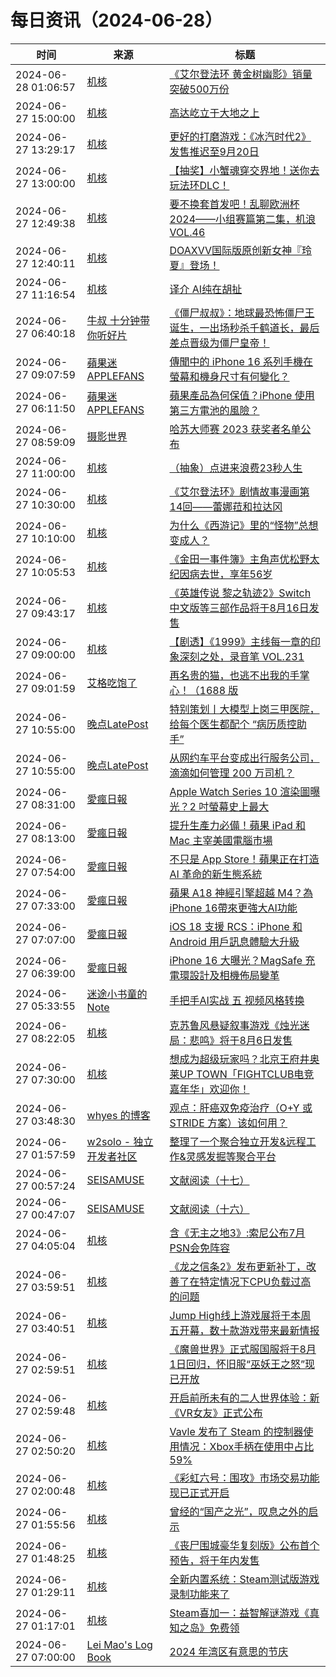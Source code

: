 ﻿# 每日资讯（2024-06-28）

|时间|来源|标题|
|---|---|---|
|2024-06-28 01:06:57|[机核](https://www.gcores.com/rss)|[《艾尔登法环 黄金树幽影》销量突破500万份](https://www.gcores.com/articles/184185)|
|2024-06-27 15:00:00|[机核](https://www.gcores.com/rss)|[高达屹立于大地之上](https://www.gcores.com/radios/183868)|
|2024-06-27 13:29:17|[机核](https://www.gcores.com/rss)|[更好的打磨游戏：《冰汽时代2》发售推迟至9月20日](https://www.gcores.com/articles/184173)|
|2024-06-27 13:00:00|[机核](https://www.gcores.com/rss)|[【抽奖】小蟹魂穿交界地！送你去玩法环DLC！](https://www.gcores.com/articles/184165)|
|2024-06-27 12:49:38|[机核](https://www.gcores.com/rss)|[要不换套首发吧！乱聊欧洲杯2024——小组赛篇第二集，机浪 VOL.46](https://www.gcores.com/radios/184171)|
|2024-06-27 12:40:11|[机核](https://www.gcores.com/rss)|[DOAXVV国际版原创新女神『玲夏』登场！](https://www.gcores.com/articles/184167)|
|2024-06-27 11:16:54|[机核](https://www.gcores.com/rss)|[译介 AI纯在胡扯](https://www.gcores.com/articles/184166)|
|2024-06-27 06:40:18|[牛叔 十分钟带你听好片](https://getpodcast.xyz/data/ximalaya/11534451.xml)|[《僵尸叔叔》：地球最恐怖僵尸王诞生，一出场秒杀千鹤道长，最后差点晋级为僵尸皇帝！](https://www.ximalaya.com/sound/737567890)|
|2024-06-27 09:07:59|[蘋果迷 APPLEFANS](https://applefans.today/feed/)|[傳聞中的 iPhone 16 系列手機在螢幕和機身尺寸有何變化？](https://applefans.today/2024-06-iphone-16-size-changes-rumors/)|
|2024-06-27 06:11:50|[蘋果迷 APPLEFANS](https://applefans.today/feed/)|[蘋果產品為何保值？iPhone 使用第三方電池的風險？](https://applefans.today/2024-06-iphone-third-party-display-battery-support/)|
|2024-06-27 08:59:09|[摄影世界](https://feedx.net/rss/photoworld.xml)|[哈苏大师赛 2023 获奖者名单公布](https://www.photoworld.com.cn/post/177095)|
|2024-06-27 11:00:00|[机核](https://www.gcores.com/rss)|[（抽象）点进来浪费23秒人生](https://www.gcores.com/videos/184161)|
|2024-06-27 10:30:00|[机核](https://www.gcores.com/rss)|[《艾尔登法环》剧情故事漫画第14回——蕾娜菈和拉达冈](https://www.gcores.com/articles/184153)|
|2024-06-27 10:10:00|[机核](https://www.gcores.com/rss)|[为什么《西游记》里的“怪物”总想变成人？](https://www.gcores.com/videos/184162)|
|2024-06-27 10:05:53|[机核](https://www.gcores.com/rss)|[《金田一事件簿》主角声优松野太纪因病去世，享年56岁](https://www.gcores.com/articles/184164)|
|2024-06-27 09:43:17|[机核](https://www.gcores.com/rss)|[《英雄传说 黎之轨迹2》Switch中文版等三部作品将于8月16日发售](https://www.gcores.com/articles/184163)|
|2024-06-27 09:00:00|[机核](https://www.gcores.com/rss)|[【剧透】《1999》主线每一章的印象深刻之处，录音笔 VOL.231](https://www.gcores.com/radios/184155)|
|2024-06-27 09:01:59|[艾格吃饱了](https://feedpress.me/wx-aigechibaole)|[再名贵的猫，也逃不出我的手掌心！（1688 版](http://mp.weixin.qq.com/s?__biz=MjM5NTYxODQyMA%3D%3D&mid=2653455321&idx=1&sn=6f788b2086b7273a5106269e4da5ae60)|
|2024-06-27 10:55:00|[晚点LatePost](https://feedpress.me/wx-postlate)|[特别策划丨大模型上岗三甲医院，给每个医生都配个 “病历质控助手”](http://mp.weixin.qq.com/s?__biz=MzU3Mjk1OTQ0Ng%3D%3D&mid=2247517603&idx=2&sn=af16422edc4c3f8fa0670e5bd476c392)|
|2024-06-27 10:55:00|[晚点LatePost](https://feedpress.me/wx-postlate)|[从网约车平台变成出行服务公司，滴滴如何管理 200 万司机？](http://mp.weixin.qq.com/s?__biz=MzU3Mjk1OTQ0Ng%3D%3D&mid=2247517603&idx=1&sn=5d93bf492c85070716f5e42c31276d3d)|
|2024-06-27 08:31:00|[愛瘋日報](http://www.iphonetaiwan.org/feeds/posts/default)|[Apple Watch Series 10 渲染圖曝光？2 吋螢幕史上最大](https://www.iphonetaiwan.org/2024/06/apple-watch-series-10-revealed.html)|
|2024-06-27 08:13:00|[愛瘋日報](http://www.iphonetaiwan.org/feeds/posts/default)|[提升生產力必備！蘋果 iPad 和 Mac 主宰美國電腦市場](https://www.iphonetaiwan.org/2024/06/apple-ipad-mac-market-analysis-2024.html)|
|2024-06-27 07:54:00|[愛瘋日報](http://www.iphonetaiwan.org/feeds/posts/default)|[不只是 App Store！蘋果正在打造 AI 革命的新生態系統](https://www.iphonetaiwan.org/2024/06/apple-ai-store-strategy.html)|
|2024-06-27 07:33:00|[愛瘋日報](http://www.iphonetaiwan.org/feeds/posts/default)|[蘋果 A18 神經引擎超越 M4？為iPhone 16帶來更強大AI功能](https://www.iphonetaiwan.org/2024/06/apple-iphone-16-a18-neural-engine.html)|
|2024-06-27 07:07:00|[愛瘋日報](http://www.iphonetaiwan.org/feeds/posts/default)|[iOS 18 支援 RCS：iPhone 和 Android 用戶訊息體驗大升級](https://www.iphonetaiwan.org/2024/06/ios-18-rcs-feature-guide.html)|
|2024-06-27 06:39:00|[愛瘋日報](http://www.iphonetaiwan.org/feeds/posts/default)|[iPhone 16 大曝光？MagSafe 充電環設計及相機佈局變革](https://www.iphonetaiwan.org/2024/06/iphone-16-magsafe-camera-layout.html)|
|2024-06-27 05:33:55|[迷途小书童的Note](https://xugaoxiang.com/feed)|[手把手AI实战 五 视频风格转换](https://xugaoxiang.com/2024/06/27/ai-project-5/)|
|2024-06-27 08:22:05|[机核](https://www.gcores.com/rss)|[克苏鲁风悬疑叙事游戏《烛光迷局：悲鸣》将于8月6日发售](https://www.gcores.com/articles/184158)|
|2024-06-27 07:30:00|[机核](https://www.gcores.com/rss)|[想成为超级玩家吗？北京王府井奥莱UP TOWN「FIGHTCLUB电竞嘉年华」欢迎你！](https://www.gcores.com/articles/184150)|
|2024-06-27 03:48:30|[whyes 的博客](https://whyes.org/feed.xml)|[观点：肝癌双免疫治疗（O+Y 或 STRIDE 方案）该如何用？](http://whyes.org/2024/viewpoint-pd-1-ctla-4-hcc)|
|2024-06-27 01:57:59|[w2solo - 独立开发者社区](https://w2solo.com/topics/feed)|[整理了一个聚合独立开发&远程工作&灵感发掘等聚合平台](https://w2solo.com/topics/4726)|
|2024-06-27 00:57:24|[SEISAMUSE](https://www.seis-jun.xyz/atom.xml)|[文献阅读（十七）](http://www.seis-jun.xyz/paper-reading-17)|
|2024-06-27 00:47:07|[SEISAMUSE](https://www.seis-jun.xyz/atom.xml)|[文献阅读（十六）](http://www.seis-jun.xyz/paper-reading-16)|
|2024-06-27 04:05:04|[机核](https://www.gcores.com/rss)|[含《无主之地3》:索尼公布7月PSN会免阵容](https://www.gcores.com/articles/184144)|
|2024-06-27 03:59:51|[机核](https://www.gcores.com/rss)|[《龙之信条2》发布更新补丁，改善了在特定情况下CPU负载过高的问题](https://www.gcores.com/articles/184142)|
|2024-06-27 03:40:51|[机核](https://www.gcores.com/rss)|[Jump High线上游戏展将于本周五开幕，数十款游戏带来最新情报](https://www.gcores.com/articles/184143)|
|2024-06-27 02:59:51|[机核](https://www.gcores.com/rss)|[《魔兽世界》正式服国服将于8月1日回归，怀旧服“巫妖王之怒”现已开放](https://www.gcores.com/articles/184140)|
|2024-06-27 02:59:48|[机核](https://www.gcores.com/rss)|[开启前所未有的二人世界体验：新《VR女友》正式公布](https://www.gcores.com/articles/184139)|
|2024-06-27 02:50:20|[机核](https://www.gcores.com/rss)|[Vavle 发布了 Steam 的控制器使用情况：Xbox手柄在使用中占比59%](https://www.gcores.com/articles/184138)|
|2024-06-27 02:00:48|[机核](https://www.gcores.com/rss)|[《彩虹六号：围攻》市场交易功能现已正式开启](https://www.gcores.com/articles/184133)|
|2024-06-27 01:55:56|[机核](https://www.gcores.com/rss)|[曾经的“国产之光”，叹息之外的启示](https://www.gcores.com/articles/184125)|
|2024-06-27 01:48:25|[机核](https://www.gcores.com/rss)|[《丧尸围城豪华复刻版》公布首个预告，将于年内发售](https://www.gcores.com/articles/184132)|
|2024-06-27 01:29:11|[机核](https://www.gcores.com/rss)|[全新内置系统：Steam测试版游戏录制功能来了](https://www.gcores.com/articles/184130)|
|2024-06-27 01:17:01|[机核](https://www.gcores.com/rss)|[Steam喜加一：益智解谜游戏《真知之岛》免费领](https://www.gcores.com/articles/184128)|
|2024-06-27 07:00:00|[Lei Mao's Log Book](https://leimao.github.io/atom.xml)|[2024 年湾区有意思的节庆](https://leimao.github.io/essay/2024%E5%B9%B4%E6%B9%BE%E5%8C%BA%E6%9C%89%E6%84%8F%E6%80%9D%E7%9A%84%E8%8A%82%E5%BA%86/)|
